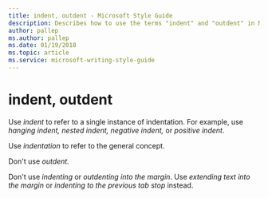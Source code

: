 ```yaml
---
title: indent, outdent - Microsoft Style Guide
description: Describes how to use the terms "indent" and "outdent" in Microsoft content.
author: pallep
ms.author: pallep
ms.date: 01/19/2018
ms.topic: article
ms.service: microsoft-writing-style-guide
---
```


# indent, outdent

Use *indent* to refer to a single instance of indentation. For example, use *hanging indent, nested indent, negative indent,* or *positive indent*. 

Use *indentation* to refer to the general concept.

Don't use *outdent.*

Don't use *indenting* or *outdenting into the margin*. Use *extending text into the margin* or *indenting to the previous tab stop* instead.
